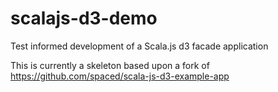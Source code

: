 # scalajs-d3-demo

Test informed development of a Scala.js d3 facade application


This is currently a skeleton based upon a fork of https://github.com/spaced/scala-js-d3-example-app
